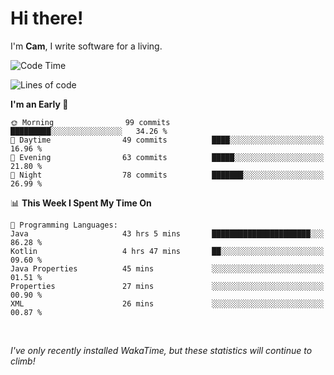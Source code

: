 # Hi there!
I'm **Cam**, I write software for a living.

<!--START_SECTION:waka-->
![Code Time](http://img.shields.io/badge/Code%20Time-235%20hrs%2010%20mins-blue)

![Lines of code](https://img.shields.io/badge/From%20Hello%20World%20I%27ve%20Written-65.3%20thousand%20lines%20of%20code-blue)

**I'm an Early 🐤** 

```text
🌞 Morning                99 commits          █████████░░░░░░░░░░░░░░░░   34.26 % 
🌆 Daytime                49 commits          ████░░░░░░░░░░░░░░░░░░░░░   16.96 % 
🌃 Evening                63 commits          █████░░░░░░░░░░░░░░░░░░░░   21.80 % 
🌙 Night                  78 commits          ███████░░░░░░░░░░░░░░░░░░   26.99 % 
```


📊 **This Week I Spent My Time On** 

```text
💬 Programming Languages: 
Java                     43 hrs 5 mins       ██████████████████████░░░   86.28 % 
Kotlin                   4 hrs 47 mins       ██░░░░░░░░░░░░░░░░░░░░░░░   09.60 % 
Java Properties          45 mins             ░░░░░░░░░░░░░░░░░░░░░░░░░   01.51 % 
Properties               27 mins             ░░░░░░░░░░░░░░░░░░░░░░░░░   00.90 % 
XML                      26 mins             ░░░░░░░░░░░░░░░░░░░░░░░░░   00.87 % 
```


<!--END_SECTION:waka-->

<br>

_I've only recently installed WakaTime, but these statistics will continue to climb!_
